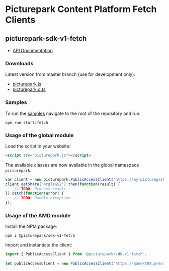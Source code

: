 # Picturepark Content Platform Fetch Clients

## picturepark-sdk-v1-fetch

- [API Documentation](https://rawgit.com/Picturepark/Picturepark.SDK.TypeScript/master/docs/picturepark-sdk-v1-fetch/api/index.html)

### Downloads

Latest version from master branch (use for development only): 

- [picturepark.js](https://rawgit.com/Picturepark/Picturepark.SDK.TypeScript/master/src/picturepark-sdk-v1-fetch/dist/picturepark.js)
- [picturepark.d.ts](https://rawgit.com/Picturepark/Picturepark.SDK.TypeScript/master/src/picturepark-sdk-v1-fetch/dist/picturepark.d.ts)

### Samples

To run the [samples](https://github.com/Picturepark/Picturepark.SDK.TypeScript/tree/master/src/picturepark-sdk-v1-fetch/samples) navigate to the root of the repository and run: 

    npm run start:fetch

### Usage of the global module

Load the script in your website: 

```html
<script src="picturepark.js"></script>
```

The available classes are now available in the global namespace `picturepark`: 

```js
var client = new picturepark.PublicAccessClient('https://my-picturepark-server.com');
client.getShare('4rgTsG52').then(function(result) {
    // TODO: Process result
}).catch(function(error) {
    // TODO: Handle exception
});
```

### Usage of the AMD module

Install the NPM package: 

    npm i @picturepark/sdk-v1-fetch

Import and instantiate the client:

```js
import { PublicAccessClient } from '@picturepark/sdk-v1-fetch';
 
let publicAccessClient = new PublicAccessClient('https://qanext04.preview-picturepark.com');
```